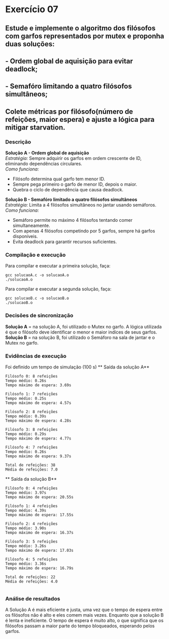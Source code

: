 # Exercício 07 

## Estude e implemente o algoritmo dos filósofos com garfos representados por mutex e proponha duas soluções:
## - Ordem global de aquisição para evitar deadlock;
## - Semafóro limitando a quatro filósofos simultâneos; 
## Colete métricas por filósofo(número de refeições, maior espera) e ajuste a lógica para mitigar starvation. 

### Descrição 
**Solução A - Ordem global de aquisição**
<br>*Estratégia:* Sempre adquirir os garfos em ordem crescente de ID, eliminando dependências circulares.
<br>*Como funciona:*
+ Filósofo determina qual garfo tem menor ID.
+ Sempre pega primeiro o garfo de menor ID, depois o maior.
+ Quebra o ciclo de dependência que causa deadlock.

**Solução B - Semafóro limitado a quatro filósofos simultâneos**
<br>*Estratégia:* Limita a 4 filósofos simultâneos no jantar usando semáforos.
<br>*Como funciona:*
+ Semáforo permite no máximo 4 filósofos tentando comer simultaneamente.
+ Com apenas 4 filósofos competindo por 5 garfos, sempre há garfos disponíveis.
+ Evita deadlock para garantir recursos suficientes.


### Compilação e execução 
Para compilar e executar a primeira solução, faça:
```
gcc solucaoA.c -o solucaoA.o
./solucaoA.o
```

Para compilar e executar a segunda solução, faça:
```
gcc solucaoB.c -o solucaoB.o
./solucaoB.o
```


### Decisões de sincronização
**Solução A** = na solução A, foi utilizado o Mutex no garfo. A lógica utilizada é que o filósofo deve identificar o menor e maior indíces de seus garfos.
**Solução B** = na solução B, foi utilizado o Semáforo na sala de jantar e o Mutex no garfo.


### Evidências de execução
Foi definido um tempo de simulação (100 s)
** Saída da solução A** 
```
Filósofo 0: 8 refeições 
Tempo médio: 0.26s
Tempo máximo de espera: 3.69s

Filósofo 1: 7 refeições 
Tempo médio: 0.25s
Tempo máximo de espera: 4.57s

Filósofo 2: 8 refeições 
Tempo médio: 0.39s
Tempo máximo de espera: 4.28s

Filósofo 3: 8 refeições 
Tempo médio: 0.29s
Tempo máximo de espera: 4.77s

Filósofo 4: 7 refeições 
Tempo médio: 0.26s
Tempo máximo de espera: 9.37s

Total de refeições: 38
Média de refeições: 7.0

```



** Saída da solução B** 
```
Filósofo 0: 4 refeições 
Tempo médio: 3.97s
Tempo máximo de espera: 20.55s
 
Filósofo 1: 4 refeições 
Tempo médio: 4.39s
Tempo máximo de espera: 17.55s
 
Filósofo 2: 4 refeições 
Tempo médio: 3.90s
Tempo máximo de espera: 16.37s
 
Filósofo 3: 5 refeições 
Tempo médio: 3.26s
Tempo máximo de espera: 17.03s

Filósofo 4: 5 refeições 
Tempo médio: 3.36s
Tempo máximo de espera: 16.79s
 
Total de refeições: 22
Média de refeições: 4.0
 
```


### Análise de resultados
A Solução A é mais eficiente e justa, uma vez que o tempo de espera entre os filósofos não é alto e eles comem mais vezes. Enquanto que a solução B é lenta e ineficiente. O tempo de espera é muito alto, o que significa que os filósofos passam a maior parte do tempo bloqueados, esperando pelos garfos.
